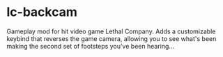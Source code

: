 # lc-backcam
Gameplay mod for hit video game Lethal Company. Adds a customizable keybind that reverses the game camera, allowing you to see what's been making the second set of footsteps you've been hearing...
